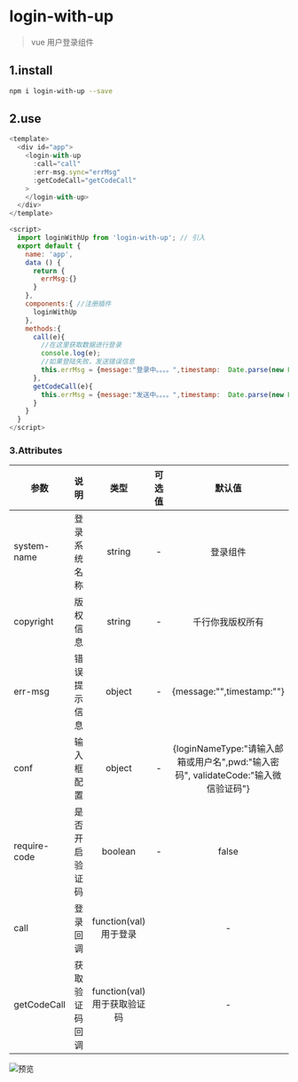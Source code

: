 # login-with-up

> vue 用户登录组件

## 1.install

``` bash
npm i login-with-up --save

```

## 2.use

``` js
<template>
  <div id="app">
    <login-with-up
      :call="call"
      :err-msg.sync="errMsg"
      :getCodeCall="getCodeCall"
    >
    </login-with-up>
  </div>
</template>

<script>
  import loginWithUp from 'login-with-up'; // 引入
  export default {
    name: 'app',
    data () {
      return {
        errMsg:{}
      }
    },
    components:{ //注册插件
      loginWithUp
    },
    methods:{
      call(e){
        //在这里获取数据进行登录
        console.log(e);
        //如果登陆失败，发送错误信息
        this.errMsg = {message:"登录中。。。。",timestamp:  Date.parse(new Date())};
      },
      getCodeCall(e){
        this.errMsg = {message:"发送中。。。。",timestamp:  Date.parse(new Date())};
      }
    }
  }
</script>
```

### 3.Attributes

| 参数            | 说明         | 类型 | 可选值  |    默认值    | 
| ----------    | ------------ | :----: | :---: | :--------: | 
| system-name   | 登录系统名称   | string  |  -   | 登录组件  | 
| copyright     | 版权信息      | string   |  -   |  千行你我版权所有   | 
| err-msg       | 错误提示信息  |   object  |  -   | {message:"",timestamp:""} | 
| conf          | 输入框配置    |   object  |  -   | {loginNameType:"请输入邮箱或用户名",pwd:"输入密码", validateCode:"输入微信验证码"} | 
| require-code  | 是否开启验证码 |   boolean |  -   |  false     | 
| call          | 登录回调   | function(val) 用于登录 |       |    -     |
| getCodeCall   | 获取验证码回调 | function(val) 用于获取验证码 |   |  -     |




![预览](https://raw.githubusercontent.com/micro-plat/login-with-up/dev/view.png)
